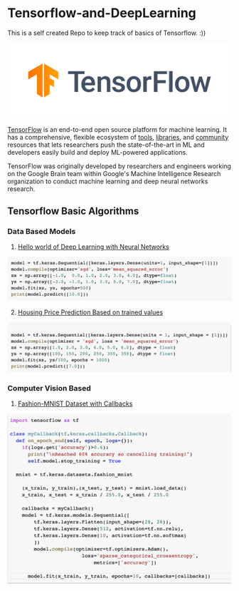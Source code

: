 # Tensorflow-and-DeepLearning
This is a self created Repo to keep track of basics of Tensorflow. :))
<div align="center">
  <img src="https://github.com/jayanthj737/Tensorflow-and-DeepLearning/blob/master/tf.png">
</div>

[TensorFlow](https://www.tensorflow.org/) is an end-to-end open source platform
for machine learning. It has a comprehensive, flexible ecosystem of
[tools](https://www.tensorflow.org/resources/tools),
[libraries](https://www.tensorflow.org/resources/libraries-extensions), and
[community](https://www.tensorflow.org/community) resources that lets
researchers push the state-of-the-art in ML and developers easily build and
deploy ML-powered applications.

TensorFlow was originally developed by researchers and engineers working on the
Google Brain team within Google's Machine Intelligence Research organization to
conduct machine learning and deep neural networks research. 

## Tensorflow Basic Algorithms
### Data Based Models
1. [Hello world of Deep Learning with Neural Networks](https://github.com/jayanthj737/Tensorflow-and-DeepLearning/blob/master/Hello%20World%20-%20Notebook.ipynb)

<img src="https://github.com/jayanthj737/Tensorflow-and-DeepLearning/blob/master/hello_world.png" width=800px>

2. [Housing Price Prediction Based on trained values](https://github.com/jayanthj737/Tensorflow-and-DeepLearning/blob/master/House_Prices.ipynb)

<img src="https://github.com/jayanthj737/Tensorflow-and-DeepLearning/blob/master/House_prices.png" width=800px>

### Computer Vision Based
1. [Fashion-MNIST Dataset with Callbacks](https://github.com/jayanthj737/Tensorflow-and-DeepLearning/blob/master/Fashion_MNIST_Dataset.ipynb)
 
 <img src="https://github.com/jayanthj737/Tensorflow-and-DeepLearning/blob/master/Screenshot%202020-05-02%20at%205.28.51%20PM.png" width=800px>


